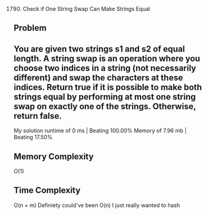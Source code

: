 1790. Check if One String Swap Can Make Strings Equal

Problem
------------------------------------------------------------------------------------------------------------------------------------------------------------------------------------------------------------------------------------------------------------------------
You are given two strings s1 and s2 of equal length. A string swap is an operation where you choose two indices in a string (not necessarily different) and swap the characters at these indices.
Return true if it is possible to make both strings equal by performing at most one string swap on exactly one of the strings. Otherwise, return false.
------------------------------------------------------------------------------------------------------------------------------------------------------------------------------------------------------------------------------------------------------------------------

My solution 
    runtime of 0 ms   | Beating 100.00%
    Memory of 7.96 mb | Beating 17.50%


Memory Complexity
------------------------------------------------------------------
O(1)

Time Complexity
------------------------------------------------------------------
O(n + m) Definiety could've been O(n) I just really wanted to hash
